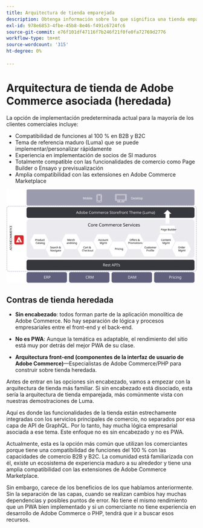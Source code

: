 ```yaml
---
title: Arquitectura de tienda emparejada
description: Obtenga información sobre lo que significa una tienda emparejada en el contexto de las arquitecturas de Adobe Commerce sin encabezado.
exl-id: 978e6853-4fbe-45b8-8e46-f491c6724fc6
source-git-commit: e76f101df47116f7b246f21f0fe0fa72769d2776
workflow-type: tm+mt
source-wordcount: '315'
ht-degree: 0%

---
```


# Arquitectura de tienda de Adobe Commerce asociada (heredada)

La opción de implementación predeterminada actual para la mayoría de los clientes comerciales incluye:

- Compatibilidad de funciones al 100 % en B2B y B2C
- Tema de referencia maduro (Luma) que se puede implementar/personalizar rápidamente
- Experiencia en implementación de socios de SI maduros
- Totalmente compatible con las funcionalidades de comercio como Page Builder o Ensayo y previsualización
- Amplia compatibilidad con las extensiones en Adobe Commerce Marketplace

![Diagrama que muestra una arquitectura de tienda de Adobe Commerce emparejada](../../../assets/playbooks/coupled-storefront-architecture.svg)

## Contras de tienda heredada

- **Sin encabezado**: todos forman parte de la aplicación monolítica de Adobe Commerce. No hay separación de lógica y procesos empresariales entre el front-end y el back-end.

- **No es PWA**: Aunque la temática es adaptable, el rendimiento del sitio está muy por detrás del mejor PWA de su clase.

- **Arquitectura front-end (componentes de la interfaz de usuario de Adobe Commerce)**—Especialistas de Adobe Commerce/PHP para construir sobre tienda heredada.

Antes de entrar en las opciones sin encabezado, vamos a empezar con la arquitectura de tienda más familiar. Si sin encabezado está disociado, esta sería la arquitectura de tienda emparejada, más comúnmente vista con nuestras demostraciones de Luma.

Aquí es donde las funcionalidades de la tienda están estrechamente integradas con los servicios principales de comercio, no separados por esa capa de API de GraphQL. Por lo tanto, hay mucha lógica empresarial asociada a ese tema. Este enfoque no es sin encabezado y no es PWA.

Actualmente, esta es la opción más común que utilizan los comerciantes porque tiene una compatibilidad de funciones del 100 % con las capacidades de comercio B2B y B2C. La comunidad está familiarizada con él, existe un ecosistema de experiencia maduro a su alrededor y tiene una amplia compatibilidad con las extensiones de Adobe Commerce Marketplace.

Sin embargo, carece de los beneficios de los que hablamos anteriormente. Sin la separación de las capas, cuando se realizan cambios hay muchas dependencias y posibles puntos de error. No tiene el mismo rendimiento que un PWA bien implementado y si un comerciante no tiene experiencia en desarrollo de Adobe Commerce o PHP, tendrá que ir a buscar esos recursos.
